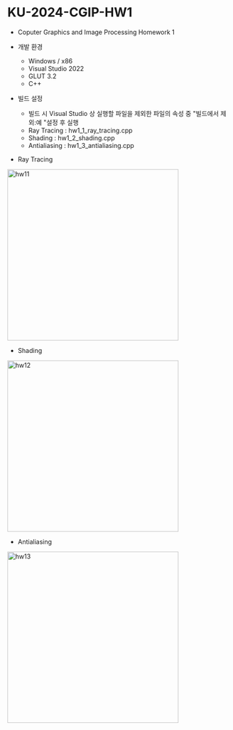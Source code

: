 KU-2024-CGIP-HW1
=============

- Coputer Graphics and Image Processing Homework 1

- 개발 환경
  - Windows / x86
  - Visual Studio 2022
  - GLUT 3.2
  - C++

- 빌드 설정
  - 빌드 시 Visual Studio 상 실행할 파일을 제외한 파일의 속성 중 "빌드에서 제외:예 "설정 후 실행
  - Ray Tracing : hw1_1_ray_tracing.cpp
  - Shading : hw1_2_shading.cpp
  - Antialiasing : hw1_3_antialiasing.cpp

- Ray Tracing
<img width="385" alt="hw11" src="https://github.com/j3566/KU-2024-CGIP-HW1/assets/54254599/7e5ad282-ba15-4ef2-b50f-f6fe66e676d4">

- Shading
<img width="385" alt="hw12" src="https://github.com/j3566/KU-2024-CGIP-HW1/assets/54254599/1a92844a-112a-4f9e-8370-840f1f31a903">

- Antialiasing 
<img width="385" alt="hw13" src="https://github.com/j3566/KU-2024-CGIP-HW1/assets/54254599/a2f2210b-bc5b-4637-8492-9e96eb093c5e">

